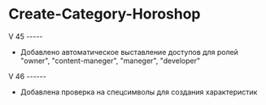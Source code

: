 # Create-Category-Horoshop
 
V 45 -----

- Добавлено автоматическое выставление доступов для ролей "owner", "content-maneger", "maneger", "developer"

V 46 ------

- Добавлена проверка на спецсимволы для создания характеристик